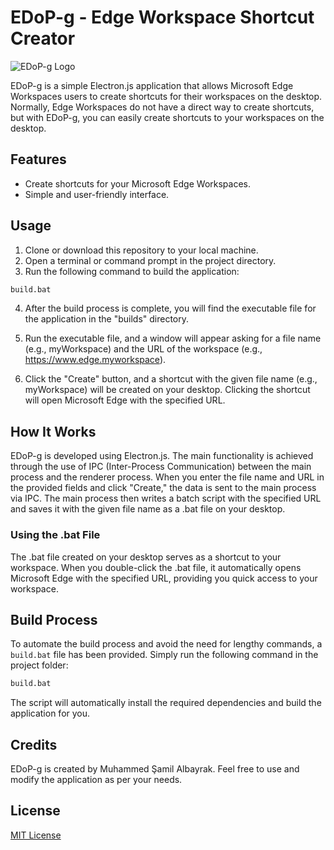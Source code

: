 # EDoP-g - Edge Workspace Shortcut Creator

![EDoP-g Logo](assets/icon.png)

EDoP-g is a simple Electron.js application that allows Microsoft Edge Workspaces users to create shortcuts for their workspaces on the desktop. Normally, Edge Workspaces do not have a direct way to create shortcuts, but with EDoP-g, you can easily create shortcuts to your workspaces on the desktop.

## Features

- Create shortcuts for your Microsoft Edge Workspaces.
- Simple and user-friendly interface.

## Usage

1. Clone or download this repository to your local machine.
2. Open a terminal or command prompt in the project directory.
3. Run the following command to build the application:

```bash
build.bat
```

4. After the build process is complete, you will find the executable file for the application in the "builds" directory.

5. Run the executable file, and a window will appear asking for a file name (e.g., myWorkspace) and the URL of the workspace (e.g., https://www.edge.myworkspace).

6. Click the "Create" button, and a shortcut with the given file name (e.g., myWorkspace) will be created on your desktop. Clicking the shortcut will open Microsoft Edge with the specified URL.

## How It Works

EDoP-g is developed using Electron.js. The main functionality is achieved through the use of IPC (Inter-Process Communication) between the main process and the renderer process. When you enter the file name and URL in the provided fields and click "Create," the data is sent to the main process via IPC. The main process then writes a batch script with the specified URL and saves it with the given file name as a .bat file on your desktop.

### Using the .bat File

The .bat file created on your desktop serves as a shortcut to your workspace. When you double-click the .bat file, it automatically opens Microsoft Edge with the specified URL, providing you quick access to your workspace.

## Build Process

To automate the build process and avoid the need for lengthy commands, a `build.bat` file has been provided. Simply run the following command in the project folder:

```bash
build.bat
```

The script will automatically install the required dependencies and build the application for you.

## Credits

EDoP-g is created by Muhammed Şamil Albayrak. Feel free to use and modify the application as per your needs.

## License

[MIT License](LICENSE)
